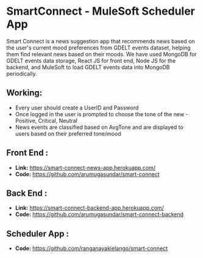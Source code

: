 # SmartConnect - MuleSoft Scheduler App
Smart Connect is a news suggestion app that recommends news based on the user's current mood preferences from GDELT events dataset, helping them find relevant news based on their moods. We have used MongoDB for GDELT events data storage, React JS for front end, Node JS for the backend, and MuleSoft to load GDELT events data into MongoDB periodically.

## Working:
* Every user should create a UserID and Password
* Once logged in the user is prompted to choose the tone of the new - Positive, Critical, Neutral
* News events are classified based on AvgTone and are displayed to users based on their preferred tone/mood


## Front End : 
 - **Link:** https://smart-connect-news-app.herokuapp.com/
 - **Code:** https://github.com/arumugasundar/smart-connect

## Back End : 
 - **Link:** https://smart-connect-backend-app.herokuapp.com/
 - **Code:** https://github.com/arumugasundar/smart-connect-backend

## Scheduler App : 
 - **Code:** https://github.com/ranganayakielango/smart-connect
